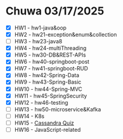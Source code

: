 # Chuwa 03/17/2025

* [x] HW1 - hw1-java&oop
* [x] HW2 - hw21-exception&enum&collection
* [ ] HW3 - hw23-java8
* [x] HW4 - hw24-multiThreading
* [x] HW5 - hw30-DB&REST-APIs
* [x] HW6 - hw40-springboot-post
* [x] HW7 - hw41-springboot-RUD
* [x] HW8 - hw42-Spring-Data
* [x] HW9 - hw43-Spring-Basic
* [x] HW10 - hw44-Spring-MVC
* [x] HW11 - hw45-SpringSecurity
* [x] HW12 - hw46-testing
* [ ] HW13 - hw50-microservice&Kafka
* [ ] HW14 - K8s
* [ ] HW15 - [Cassandra Quiz](https://forms.gle/dika3ddN4LNnMKAL6)
* [ ] HW16 - JavaScript-related